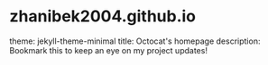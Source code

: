 # zhanibek2004.github.io
theme: jekyll-theme-minimal
title: Octocat's homepage
description: Bookmark this to keep an eye on my project updates!

